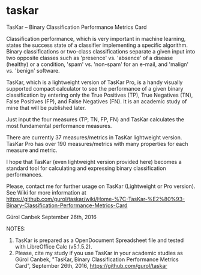 # taskar
TasKar – Binary Classification Performance Metrics Card

Classification performance, which is very important in machine learning, states the success state of a classifier implementing a specific algorithm. Binary classifications or two-class classifications separate a given input into two opposite classes such as 'presence' vs. 'absence' of a disease (healthy) or a condition, 'spam' vs. 'non-spam' for an e-mail, and 'malign' vs. 'benign' software.

TasKar, which is a lightweight version of TasKar Pro, is a handy visually supported compact calculator to see the performance of a given binary classification by entering only the True Positives (TP), True Negatives (TN), False Positives (FP), and False Negatives (FN). It is an academic study of mine that will be published later.

Just input the four measures (TP, TN, FP, FN) and TasKar calculates the most fundamental performance measures.

There are currently 37 measures/metrics in TasKar lightweight version. TasKar Pro has over 190 measures/metrics with many properties for each measure and metric.

I hope that TasKar (even lightweight version provided here) becomes a standard tool for calculating and expressing binary classification performances.

Please, contact me for further usage on TasKar (Lightweight or Pro version). See Wiki for more information at https://github.com/gurol/taskar/wiki/Home-%7C-TasKar-%E2%80%93-Binary-Classification-Performance-Metrics-Card

Gürol Canbek
September 26th, 2016

NOTES:
1) TasKar is prepared as a OpenDocument Spreadsheet file and tested with LibreOffice Calc (v5.1.5.2).
2) Please, cite my study if you use TasKar in your academic studies as
   Gürol Canbek, "TasKar, Binary Classification Performance Metrics Card", September 26th, 2016, https://github.com/gurol/taskar
